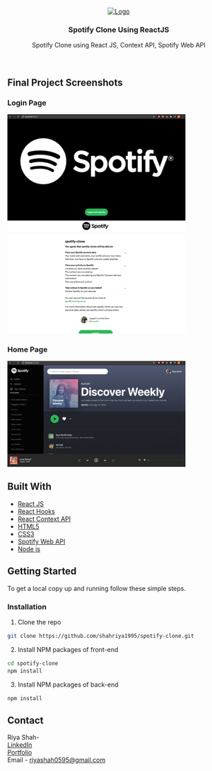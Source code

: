 <!-- PROJECT LOGO -->
<br />
<p align="center">
  <a href="">
    <img src="https://i.pinimg.com/originals/27/6f/27/276f273d11f8b9dbc0a9c55bb38ea8c6.gif" alt="Logo" width="20%" height="100">
  </a>

  <h3 align="center">Spotify Clone Using ReactJS</h3>

  <p align="center">
    Spotify Clone using React JS, Context API, Spotify Web API
    <br />
<!--     <a href="https://clone-6afbf.web.app/"><strong>View Live Website »</strong></a> -->
    <br />
    <br />
   
  </p>
</p>

<!-- ABOUT THE PROJECT -->
## Final Project Screenshots

### Login Page
<a href="">
    <img src="login.png" alt="finalpage" width="80%" height="50%">
  </a>
  <br />

<a href="">
    <img src="agree.png" alt="finalpage" width="80%" height="50%">
  </a>
  
### Home Page
<a href="">
    <img src="Spotify-dashboard.png" alt="finalpage" width="80%" height="50%">
  </a>
  <br />

## Built With

* [React JS](https://reactjs.org/)
* [React Hooks](https://reactjs.org/docs/hooks-intro.html)
* [React Context API](https://reactjs.org/docs/context.html)
* [HTML5](https://developer.mozilla.org/en-US/docs/Web/Guide/HTML/HTML5)
* [CSS3](https://developer.mozilla.org/en-US/docs/Archive/CSS3)
* [Spotify Web API](https://developer.spotify.com/)
* [Node js](https://nodejs.org/en/docs/)

<!-- GETTING STARTED -->
## Getting Started

To get a local copy up and running follow these simple steps.

### Installation

1. Clone the repo
```sh
git clone https://github.com/shahriya1995/spotify-clone.git
```
2. Install NPM packages of front-end
```sh
cd spotify-clone
npm install
```
3. Install NPM packages of back-end
```sh
npm install
```

## Contact

Riya Shah-  
[LinkedIn](https://www.linkedin.com/in/riyarahulshah/)     
[Portfolio](riya.netlify.app)     
Email - riyashah0595@gmail.com  
           

